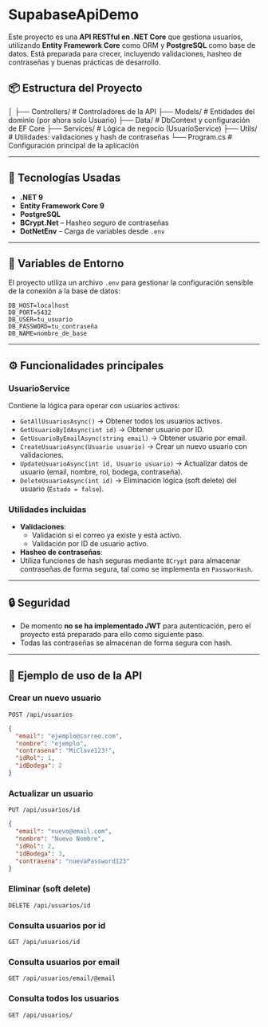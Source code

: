 # SupabaseApiDemo

Este proyecto es una **API RESTful en .NET Core** que gestiona usuarios, utilizando **Entity Framework Core** como ORM y **PostgreSQL** como base de datos. Está preparada para crecer, incluyendo validaciones, hasheo de contraseñas y buenas prácticas de desarrollo.

## 📦 Estructura del Proyecto

│
├── Controllers/ # Controladores de la API
├── Models/ # Entidades del dominio (por ahora solo Usuario)
├── Data/ # DbContext y configuración de EF Core
├── Services/ # Lógica de negocio (UsuarioService)
├── Utils/ # Utilidades: validaciones y hash de contraseñas
└── Program.cs # Configuración principal de la aplicación

---

## 🔧 Tecnologías Usadas

- **.NET 9**
- **Entity Framework Core 9**
- **PostgreSQL**
- **BCrypt.Net** – Hasheo seguro de contraseñas
- **DotNetEnv** – Carga de variables desde `.env`

---

## 🔐 Variables de Entorno

El proyecto utiliza un archivo `.env` para gestionar la configuración sensible de la conexión a la base de datos:

```env
DB_HOST=localhost
DB_PORT=5432
DB_USER=tu_usuario
DB_PASSWORD=tu_contraseña
DB_NAME=nombre_de_base
```
--- 

## ⚙️ Funcionalidades principales

### UsuarioService

Contiene la lógica para operar con usuarios activos:

- `GetAllUsuariosAsync()` → Obtener todos los usuarios activos.
- `GetUsuarioByIdAsync(int id)` → Obtener usuario por ID.
- `GetUsuarioByEmailAsync(string email)` → Obtener usuario por email.
- `CreateUsuarioAsync(Usuario usuario)` → Crear un nuevo usuario con validaciones.
- `UpdateUsuarioAsync(int id, Usuario usuario)` → Actualizar datos de usuario (email, nombre, rol, bodega, contraseña).
- `DeleteUsuarioAsync(int id)` → Eliminación lógica (soft delete) del usuario (`Estado = false`).

### Utilidades incluidas

- **Validaciones**:
  - Validación si el correo ya existe y está activo.
  - Validación por ID de usuario activo.
- **Hasheo de contraseñas**:
- Utiliza funciones de hash seguras mediante `BCrypt` para almacenar contraseñas de forma segura, tal como se implementa en `PassworHash`.


---

## 🔒 Seguridad

- De momento **no se ha implementado JWT** para autenticación, pero el proyecto está preparado para ello como siguiente paso.
- Todas las contraseñas se almacenan de forma segura con hash.

---

## 🧪 Ejemplo de uso de la API

### Crear un nuevo usuario

`POST /api/usuarios`

```json
{
  "email": "ejemplo@correo.com",
  "nombre": "ejemplo",
  "contrasena": "MiClave123!",
  "idRol": 1,
  "idBodega": 2
}
```
### Actualizar un usuario

`PUT /api/usuarios/id`

```json
{
  "email": "nuevo@email.com",
  "nombre": "Nuevo Nombre",
  "idRol": 2,
  "idBodega": 3,
  "contrasena": "nuevaPassword123"
}
```
###  Eliminar (soft delete)
`DELETE /api/usuarios/id`

###  Consulta usuarios por id
`GET /api/usuarios/id`

###  Consulta usuarios por email
`GET /api/usuarios/email/@email`

###  Consulta todos los usuarios
`GET /api/usuarios/`

